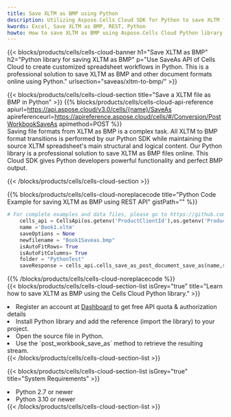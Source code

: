 ```yaml
---
title: Save XLTM as BMP using Python 
description: Utilizing Aspose.Cells Cloud SDK for Python to save XLTM format file as BMP format file. 
kwords: Excel, Save XLTM as BMP, REST, Python
howto: How to save XLTM as BMP using Aspose.Cells Cloud Python library.
---
```



{{< blocks/products/cells/cells-cloud-banner h1="Save XLTM as BMP" h2="Python library for saving XLTM as BMP" p="Use SaveAs API of Cells Cloud to create customized spreadsheet workflows in Python. This is a professional solution to save XLTM as BMP and other document formats online using Python." urlsection="saveas/xltm-to-bmp/" >}}

{{< blocks/products/cells/cells-cloud-section  title="Save a XLTM file as BMP in Python" >}}
{{% blocks/products/cells/cells-cloud-api-reference  apiurl=https://api.aspose.cloud/v3.0/cells/{name}/SaveAs  apireferenceurl=https://apireference.aspose.cloud/cells/#/Conversion/PostWorkbookSaveAs  apimethod=POST %}}
<br/>
Saving file formats from XLTM as BMP is a complex task. All XLTM to BMP format transitions is performed by our Python SDK while maintaining the source XLTM spreadsheet's main structural and logical content. Our Python library is a professional solution to save XLTM as BMP files online. This Cloud SDK gives Python developers powerful functionality and perfect BMP output.

{{< /blocks/products/cells/cells-cloud-section >}}

{{% blocks/products/cells/cells-cloud-noreplacecode title="Python Code Example for saving XLTM as BMP using REST API" gistPath="" %}}
  
```python
# For complete examples and data files, please go to https://github.com/aspose-cells-cloud/aspose-cells-cloud-python/
    cells_api = CellsApi(os.getenv('ProductClientId'),os.getenv('ProductClientSecret'))
    name ='Book1.xltm'    
    saveOptions = None
    newfilename = "Book1Saveas.bmp"
    isAutoFitRows= True
    isAutoFitColumns= True
    folder = "PythonTest"
    saveResponse = cells_api.cells_save_as_post_document_save_as(name,save_options=saveOptions, newfilename=(folder +'/' + newfilename),folder=folder)
```
  
{{% /blocks/products/cells/cells-cloud-noreplacecode  %}}
<br/>
{{< blocks/products/cells/cells-cloud-section-list isGrey="true"  title="Learn how to save XLTM as BMP using the Cells Cloud Python library." >}}
<li>Register an account at <a href="https://dashboard.aspose.cloud/">Dashboard</a> to get free API quota & authorization details</li>
<li>Install Python library and add the reference (import the library) to your project.</li>
<li>Open the source file in Python.</li>
<li>Use the `post_workbook_save_as` method to retrieve the resulting stream.</li>
{{< /blocks/products/cells/cells-cloud-section-list >}}

{{< blocks/products/cells/cells-cloud-section-list isGrey="true"  title="System Requirements" >}}
<li>Python 2.7 or newer</li>
<li>Python 3.10 or newer</li>
{{< /blocks/products/cells/cells-cloud-section-list >}}
